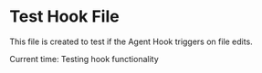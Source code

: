 # Test Hook File

This file is created to test if the Agent Hook triggers on file edits.

Current time: Testing hook functionality
